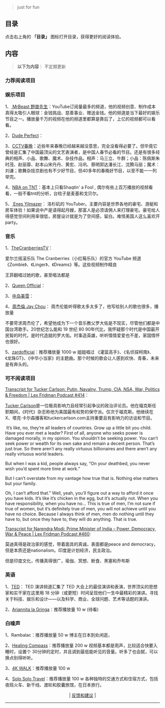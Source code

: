 > just for fun
## 目录

点击右上角的 **「目录」** 图标打开目录，获得更好的阅读体验。


## 内容
> **以下为内容**｜ 不定期更新

###  力荐阅读项目   
<!-- 

 -->




### 娱乐项目

1、[ MrBeast 野兽先生](https://www.youtube.com/@MrBeast)：YouTube订阅量最多的频道，他的视频创意、制作成本真得太吸引人眼球：金钱挑战、慈善事业、赠送金钱。他的频道是当下最好的娱乐节目之一。播放量千万的视频在他的频道里都算是靠后了，上亿的视频都可以看看。

2、[Dude Perfect](https://www.youtube.com/@dudeperfect/videos)：

3、[CCTV春晚](https://www.youtube.com/@CCTVGala/videos)：近些年来春晚已经越来越没意思，完全没看得必要了。但毕竟它曾经是汇集了中国最顶尖的文艺表演者，是中国人春节必看的节目。还是有很多经典的相声、小品、歌舞、魔术、杂技作品。相声：马三立、牛群；小品：陈佩斯朱时茂、赵丽蓉、赵本山宋丹丹、黄宏、冯巩、蔡明郭达潘长江、沈腾马丽；魔术：刘谦；歌舞杂技京剧也有不少好节目，但40多年的春晚好节目，以至不能一一列举完。

4、[NBA on TNT](https://www.youtube.com/@NBAonTNT/videos)：基本上只看Shaqtin' a Fool , 偶尔有些上百万播放的视频看看，一般不看tnt的分析，台柱子是麦基和戈贝尔。

5、[ Enes Yilmazer](https://www.youtube.com/@EnesYilmazer/videos)：
洛杉矶的 YouTuber。主要内容是世界各地的豪宅、游艇和房车体验！如果说中产是请得起月嫂，那富人是必须请佣人来打理豪宅。豪宅给人得感觉空间利用率很低，房屋设计就是为了空间感，留白。难怪美国人这么喜欢开party。
### 音乐

1、[TheCranberriesTV](https://www.youtube.com/@thecranberriestv?app=desktop)：

爱尔兰摇滚乐队 The Cranberries（小红莓乐队）的官方 YouTube 频道
《Zombie》、《Linger》、《Dreams》等。这些视频制作精良 

王菲翻唱过她的歌，甚至唱法都是



2、[Queen Official](https://www.youtube.com/channel/UCiMhD4jzUqG-IgPzUmmytRQ)：



3、[中岛美雪](https://www.youtube.com/@miyukiofficial/videos)：

4、[周杰倫 Jay Chou](https://www.youtube.com/@jaychou/videos)：
周杰伦能听得歌太多太多了，他写给别人的歌也很多，播放量

不要苛求周杰伦了，希望他成为下一个音乐教父罗大佑是不现实，尽管他们都是中国台湾歌手。20世纪怎么能和 19 世纪 80 90年代比，我怀疑那个时代是中国最开民智的时代，是时代造就的罗大佑。时事造英雄，听听情情爱爱也不差，家国情怀也很好。

5、[zardofficial](https://www.youtube.com/@zardofficial/videos)：推荐播放量 1000 w
姐姐唱过 《灌篮高手》、《名侦探柯南》、《龙珠GT》、《中华小当家》的主题曲。那个时候的歌会让人感到欢快、青春，未来是有奔头的。
###  可不阅读项目

[Transcript for Tucker Carlson: Putin, Navalny, Trump, CIA, NSA, War, Politics & Freedom | Lex Fridman Podcast #414](https://lexfridman.com/tucker-carlson-transcript)：

[Tucker Carlson](https://en.wikipedia.org/wiki/Tucker_Carlson)是一位极具影响力且经常引起争议的政治评论员。他在福克斯任职期间，《时代》杂志称他为美国最有权势的保守派。仅次于福克斯。他继续在X、塔克·卡尔森播客和tuckercarlson.com主持重要且有影响力的访谈和节目。

 It’s like, no, they’re all leaders of countries. Grow up a little bit you child. Have you ever met a leader? First of all, anyone who seeks power is damaged morally, in my opinion. You shouldn’t be seeking power. You can’t seek power or wealth for its own sake and remain a decent person. That’s just true. So there aren’t any really virtuous billionaires and there aren’t any really virtuous world leaders.

But when I was a kid, people always say, “On your deathbed, you never wish you’d spent more time at work.”

But I can’t overstate from my vantage how true that is. Nothing else matters but your family.

Oh, I can’t afford that.” Well, yeah, you’ll figure out a way to afford it once you have kids. It’s like it’s chicken in the egg, but it’s actually not. When you have responsibility, when you have no… This is true of men, I’m not sure if true of women, but it’s definitely true of men, you will not achieve until you have no choice. Because I always think of men, men do nothing until they have to, but once they have to, they will do anything. That is true.

[Transcript for Narendra Modi: Prime Minister of India – Power, Democracy, War & Peace | Lex Fridman Podcast #460](https://lexfridman.com/narendra-modi-transcript):

莫迪真得是政治家的感觉，带着面具的真诚，表面都是peace and  democracy，但是本质还是nationalism。印度是计划经济，民主政治。

但是印度文化，传播真得很广，瑜伽、冥想、断食、黑塞和乔布斯

###  英语

1、[TED](https://www.youtube.com/@TED)：
TED 演讲频道汇集了 TED 大会上的最佳演讲和表演，世界顶尖的思想家和实干家在这里用 18 分钟（或更短）时间呈现他们一生中最精彩的演讲。寻找关于科技、娱乐和设计——以及科学、商业、全球问题、艺术等话题的演讲。

2、[Ariannita la Gringa](https://www.youtube.com/@ariannitalagringa/videos)：推荐播放量 10 w (待看)
###  白噪声

1、Rambalac：推荐播放量 50 w
博主在日本到处闲逛，

2、[Healing Compass](https://www.youtube.com/@HealingCompass/videos)：推荐播放量 200 w
视频基本都是雨声，比较适合快要入睡时，设置个 30分钟的定时，并且调到最低能听见的音量。听多了也会腻，可以换点别得听听。

3、[4K WALK](https://www.youtube.com/@4KWALK/videos)：推荐播放量 100 w


4、[Solo Solo Travel](https://www.youtube.com/@SoloSoloTravel/videos)：推荐播放量 100 w
各种独特的交通方式和住宿方式，包括夜班火车、新干线、渡轮和胶囊旅馆，在日本旅行。




 <!-- 

 
 

 -->

<p align="center">
    <!--
     <a href="https://github.com/521xueweihan/HelloGitHub/blob/master/content/HelloGitHub98.md">『上一期』</a> 
    -->
   | <a href='https://github.com/yangxuyu/Note/issues'>反馈和建议</a> |
    <!--
    <a href="https://github.com/521xueweihan/HelloGitHub/blob/master/content/HelloGitHub100.md">『下一期』</a>
    -->


</p>

---
